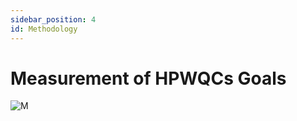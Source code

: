 ```yaml
---
sidebar_position: 4
id: Methodology
---
```


# Measurement of HPWQCs Goals

![M](/img/Goals-Progress/Lower-San-Marcos/Methodology.png)